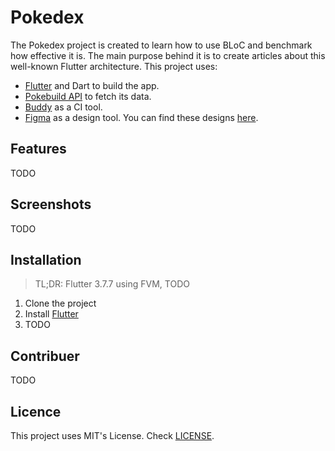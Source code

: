 # Pokedex

The Pokedex project is created to learn how to use BLoC and benchmark how effective it is. The main purpose behind it is to create articles about this well-known Flutter architecture. This project uses:

* [Flutter](https://flutter.dev/) and Dart to build the app.
* [Pokebuild API](https://pokebuildapi.fr/api/v1) to fetch its data.
* [Buddy](https://buddy.works/) as a CI tool.
* [Figma](https://www.figma.com/) as a design tool. You can find these designs [here](https://www.figma.com/file/2cw87gTgj2aEs9T8ofL1XW/Pokemon-BLoC?node-id=0%3A1&t=7SfsFr8on4V9GeNx-1).

## Features

TODO

## Screenshots

TODO

## Installation

> TL;DR: Flutter 3.7.7 using FVM, TODO

1. Clone the project
2. Install [Flutter](https://docs.flutter.dev/get-started/install)
3. TODO

## Contribuer

TODO

## Licence

This project uses MIT's License. Check [LICENSE](https://github.com/Rymfire/Pokedex/blob/main/LICENSE).